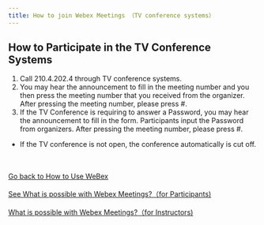```yaml
---
title: How to join Webex Meetings （TV conference systems）
---
```


## How to Participate in the TV Conference Systems

1. Call 210.4.202.4 through TV conference systems.
1. You may hear the announcement to fill in the meeting number and you then press the meeting number that you received from the organizer. After pressing the meeting number, please press #. 
1. If the TV Conference is requiring to answer a Password, you may hear the announcement to fill in the form. Participants input the Password from organizers. After pressing the meeting number, please press #. 
* If the TV conference is not open, the conference automatically is cut off.





<br>
<br>
<a href="index" target="_blank">Go back to How to Use WeBex</a>
<br>
<br>
<a href="meeting_participant" target="_blank">See What is possible with Webex Meetings?（for Participants)</a>
<br>
<br>
<a href="meeting_owner" target="_blank">What is possible with Webex Meetings?（for Instructors)</a>
